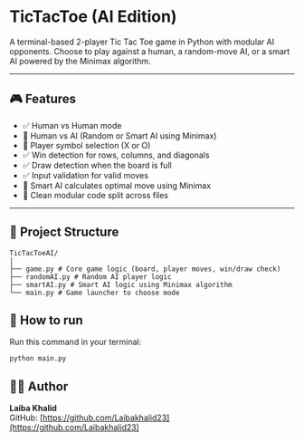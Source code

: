 # TicTacToe (AI Edition)

A terminal-based 2-player Tic Tac Toe game in Python with modular AI opponents. Choose to play against a human, a random-move AI, or a smart AI powered by the Minimax algorithm.

---

## 🎮 Features

- ✅ Human vs Human mode  
- 🤖 Human vs AI (Random or Smart AI using Minimax)   
- 🧩 Player symbol selection (X or O)  
- ✅ Win detection for rows, columns, and diagonals  
- ✅ Draw detection when the board is full  
- ✅ Input validation for valid moves  
- 🧠 Smart AI calculates optimal move using Minimax  
- 🎯 Clean modular code split across files  

---

## 📁 Project Structure
```
TicTacToeAI/
│
├── game.py # Core game logic (board, player moves, win/draw check)
├── randomAI.py # Random AI player logic
├── smartAI.py # Smart AI logic using Minimax algorithm
└── main.py # Game launcher to choose mode 
```

## 🔧 How to run
Run this command in your terminal:
```
python main.py
```
## 👩‍💻 Author

**Laiba Khalid**  
GitHub: [https://github.com/Laibakhalid23](https://github.com/Laibakhalid23)
